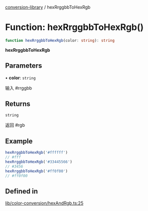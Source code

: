 [conversion-library](../globals.md) / hexRrggbbToHexRgb

# Function: hexRrggbbToHexRgb()

```ts
function hexRrggbbToHexRgb(color: string): string
```

**hexRrggbbToHexRgb**

<Badge type="tip" text="version: v0.0.6+" />

## Parameters

• **color**: `string`

输入 #rrggbb

## Returns

`string`

返回 #rgb

## Example

```ts
hexRrggbbToHexRgb('#ffffff')
// #fff
hexRrggbbToHexRgb('#33445566')
// #3456
hexRrggbbToHexRgb('#ff0f00')
// #ff0f00
```

## Defined in

[lib/color-conversion/hexAndRgb.ts:25](https://github.com/fxss5201/conversion-library/blob/main/lib/color-conversion/hexAndRgb.ts#L25)

